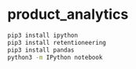 # product_analytics

```bash
pip3 install ipython
pip3 install retentioneering
pip3 install pandas
python3 -m IPython notebook
```
